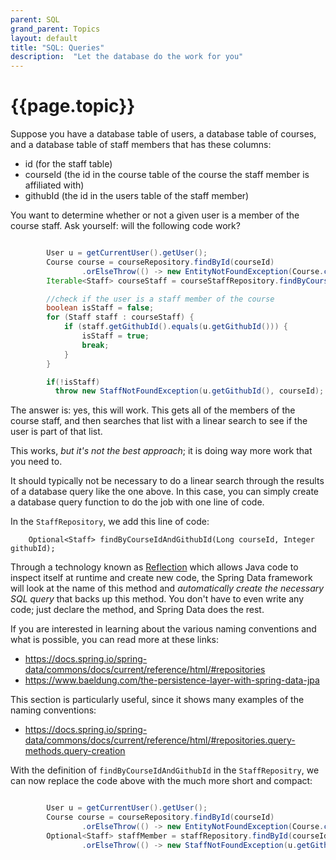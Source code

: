 ```yaml
---
parent: SQL
grand_parent: Topics
layout: default
title: "SQL: Queries"
description:  "Let the database do the work for you"
---
```


# {{page.topic}}

Suppose you have a database table of users, a database table of courses, and a database table of staff members that has these columns:
* id (for the staff table)
* courseId (the id in the course table of the course the staff member is affiliated with)
* githubId (the id in the users table of the staff member)

You want to determine whether or not a given user is a member of the course staff.  Ask yourself: will the following code work?

```java

        User u = getCurrentUser().getUser();
        Course course = courseRepository.findById(courseId)
                .orElseThrow(() -> new EntityNotFoundException(Course.class, courseId.toString()));
        Iterable<Staff> courseStaff = courseStaffRepository.findByCourseId(courseId);

        //check if the user is a staff member of the course
        boolean isStaff = false;
        for (Staff staff : courseStaff) {
            if (staff.getGithubId().equals(u.getGithubId())) {
                isStaff = true;
                break;
            }
        }

        if(!isStaff)
          throw new StaffNotFoundException(u.getGithubId(), courseId);
```

The answer is: yes, this will work.  This gets all of the members of the course staff, and then searches that list with a linear search to 
see if the user is part of that list. 

This works, *but it's not the best approach*; it is doing way more work that you need to. 

It should typically not be necessary to do a linear search through the results of a database query like the one above.  In this case, you can simply create a database query function
to do the job with one line of code.

In the `StaffRepository`, we add this line of code:

```
    Optional<Staff> findByCourseIdAndGithubId(Long courseId, Integer githubId);
```

Through a technology known as [Reflection](https://docs.oracle.com/javase/tutorial/reflect/) which allows Java code to inspect itself at runtime and create new code, the Spring Data framework will look at the name of this method and *automatically create the necessary SQL query* that backs up this method.  You don't have to even write any code; just declare the method, and Spring Data does the rest.

If you are interested in learning about the various naming conventions and what is possible, you can read more at these links:
* <https://docs.spring.io/spring-data/commons/docs/current/reference/html/#repositories>
* <https://www.baeldung.com/the-persistence-layer-with-spring-data-jpa>

This section is particularly useful, since it shows many examples of the naming conventions:
* <https://docs.spring.io/spring-data/commons/docs/current/reference/html/#repositories.query-methods.query-creation>

With the definition of `findByCourseIdAndGithubId` in the `StaffRepositry`, we can now replace the code above with the much more short and compact:

```java

        User u = getCurrentUser().getUser();
        Course course = courseRepository.findById(courseId)
                .orElseThrow(() -> new EntityNotFoundException(Course.class, courseId.toString()));
        Optional<Staff> staffMember = staffRepository.findById(courseId, u.getGithubId())
                .orElseThrow(() -> new StaffNotFoundException(u.getGithubId(), courseId);
```
